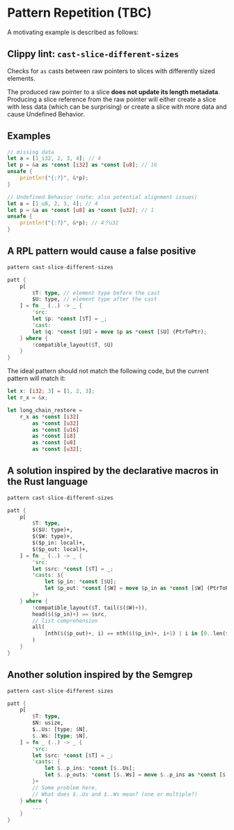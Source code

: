 # Pattern Repetition (TBC)

A motivating example is described as follows:

## Clippy lint: `cast-slice-different-sizes`

Checks for `as` casts between raw pointers to slices with differently sized elements.

The produced raw pointer to a slice **does not update its length metadata**. Producing a slice reference from the raw pointer will either create a slice with less data (which can be surprising) or create a slice with more data and cause Undefined Behavior.

## Examples

```rust
// missing data
let a = [1_i32, 2, 3, 4]; // 4
let p = &a as *const [i32] as *const [u8]; // 16
unsafe {
    println!("{:?}", &*p);
}
```

```rust
// Undefined Behavior (note: also potential alignment issues)
let a = [1_u8, 2, 3, 4]; // 4
let p = &a as *const [u8] as *const [u32]; // 1
unsafe {
    println!("{:?}", &*p); // 4个u32
}
```

## A RPL pattern would cause a false positive

```rust
pattern cast-slice-different-sizes

patt {
    p[
        $T: type, // element type before the cast
        $U: type, // element type after the cast
    ] = fn _ (..) -> _ {
        'src:
        let $p: *const [$T] = _;
        'cast:
        let $q: *const [$U] = move $p as *const [$U] (PtrToPtr);
    } where {
        !compatible_layout($T, $U)
    }
}
```

The ideal pattern should not match the following code, but the current pattern will match it:

```rust
let x: [i32; 3] = [1, 2, 3];
let r_x = &x;

let long_chain_restore =
    r_x as *const [i32]
		as *const [u32]
		as *const [u16]
		as *const [i8]
		as *const [u8]
		as *const [u32];
```

## A solution inspired by the declarative macros in the Rust language

```rust
pattern cast-slice-different-sizes

patt {
    p[
        $T: type,
        $($U: type)+,
        $($W: type)+,
        $($p_in: local)+,
        $($p_out: local)+,
    ] = fn _ (..) -> _ {
        'src:
        let $src: *const [$T] = _;
        'casts: ${
            let $p_in: *const [$U];
            let $p_out: *const [$W] = move $p_in as *const [$W] (PtrToPtr);
        }+
    } where {
        !compatible_layout($T, tail($($W)+)),
        head($($p_in)+) == $src,
        // list comprehension
        all(
            [nth($($p_out)+, i) == nth($($p_in)+, i+1) | i in [0..len($($p_out)+) - 1]]
        )
    }
}
```

## Another solution inspired by the Semgrep

```rust
pattern cast-slice-different-sizes

patt {
    p[
        $T: type,
        $N: usize,
        $..Us: [type; $N],
        $..Ws: [type; $N],
    ] = fn _ (..) -> _ {
        'src:
        let $src: *const [$T] = _;
        'casts: {
            let $..p_ins: *const [$..Us];
            let $..p_outs: *const [$..Ws] = move $..p_ins as *const [$..Ws] (PtrToPtr);
        }+
        // Some problem here.
        // What does $..Us and $..Ws mean? (one or multiple?)
    } where {
        ...
    }
}
```
